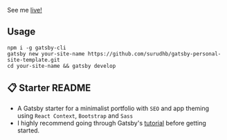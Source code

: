 See me [live!](https://gatsby-starter-portfolio.herokuapp.com/)

## Usage

`npm i -g gatsby-cli`\
`gatsby new your-site-name https://github.com/surudhb/gatsby-personal-site-template.git`\
`cd your-site-name && gatsby develop`

## 📋 Starter README

- A Gatsby starter for a minimalist portfolio with `SEO` and app theming using `React Context`, `Bootstrap` and `Sass`
- I highly recommend going through Gatsby's [tutorial](https://www.gatsbyjs.org/tutorial/) before getting started.
